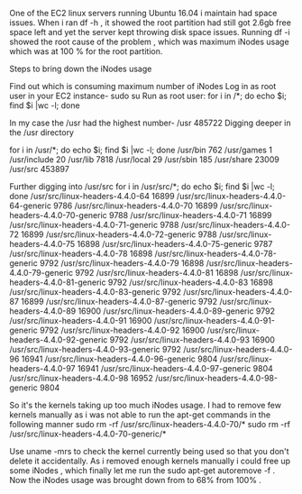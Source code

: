 One of the EC2 linux servers running Ubuntu 16.04 i maintain had space issues.
When i ran df -h , it showed the root partition had still got 2.6gb free space left and yet the server kept throwing disk space issues.
Running df -i showed the root cause of the problem , which was maximum iNodes usage which was at 100 % for the root partition.

Steps to bring down the iNodes usage

Find out which is consuming maximum number of iNodes
Log in as root user in your EC2 instance- sudo su
Run as root user:
for i in /*; do echo $i; find $i |wc -l; done

In my case the /usr had the highest number-  /usr 485722
Digging deeper in the /usr directory

for i in /usr/*; do echo $i; find $i |wc -l; done
/usr/bin
762
/usr/games
1
/usr/include
20
/usr/lib
7818
/usr/local
29
/usr/sbin
185
/usr/share
23009
/usr/src
453897


Further digging into /usr/src
for i in /usr/src/*; do echo $i; find $i |wc -l; done
/usr/src/linux-headers-4.4.0-64
16899
/usr/src/linux-headers-4.4.0-64-generic
9786
/usr/src/linux-headers-4.4.0-70
16899
/usr/src/linux-headers-4.4.0-70-generic
9788
/usr/src/linux-headers-4.4.0-71
16899
/usr/src/linux-headers-4.4.0-71-generic
9788
/usr/src/linux-headers-4.4.0-72
16899
/usr/src/linux-headers-4.4.0-72-generic
9788
/usr/src/linux-headers-4.4.0-75
16898
/usr/src/linux-headers-4.4.0-75-generic
9787
/usr/src/linux-headers-4.4.0-78
16898
/usr/src/linux-headers-4.4.0-78-generic
9792
/usr/src/linux-headers-4.4.0-79
16898
/usr/src/linux-headers-4.4.0-79-generic
9792
/usr/src/linux-headers-4.4.0-81
16898
/usr/src/linux-headers-4.4.0-81-generic
9792
/usr/src/linux-headers-4.4.0-83
16898
/usr/src/linux-headers-4.4.0-83-generic
9792
/usr/src/linux-headers-4.4.0-87
16899
/usr/src/linux-headers-4.4.0-87-generic
9792
/usr/src/linux-headers-4.4.0-89
16900
/usr/src/linux-headers-4.4.0-89-generic
9792
/usr/src/linux-headers-4.4.0-91
16900
/usr/src/linux-headers-4.4.0-91-generic
9792
/usr/src/linux-headers-4.4.0-92
16900
/usr/src/linux-headers-4.4.0-92-generic
9792
/usr/src/linux-headers-4.4.0-93
16900
/usr/src/linux-headers-4.4.0-93-generic
9792
/usr/src/linux-headers-4.4.0-96
16941
/usr/src/linux-headers-4.4.0-96-generic
9804
/usr/src/linux-headers-4.4.0-97
16941
/usr/src/linux-headers-4.4.0-97-generic
9804
/usr/src/linux-headers-4.4.0-98
16952
/usr/src/linux-headers-4.4.0-98-generic
9804

So it's the kernels taking up too much iNodes usage. I had to remove few kernels manually as i was not able to run the apt-get commands in the following manner
sudo rm -rf /usr/src/linux-headers-4.4.0-70/*
sudo rm -rf /usr/src/linux-headers-4.4.0-70-generic/*

Use uname -mrs to check the kernel currently being used so that you don't delete it accidentally.
As i removed enough kernels manually i could free up some iNodes , which finally let me run the sudo apt-get autoremove -f .
Now the iNodes usage was brought down from to 68% from 100% .


